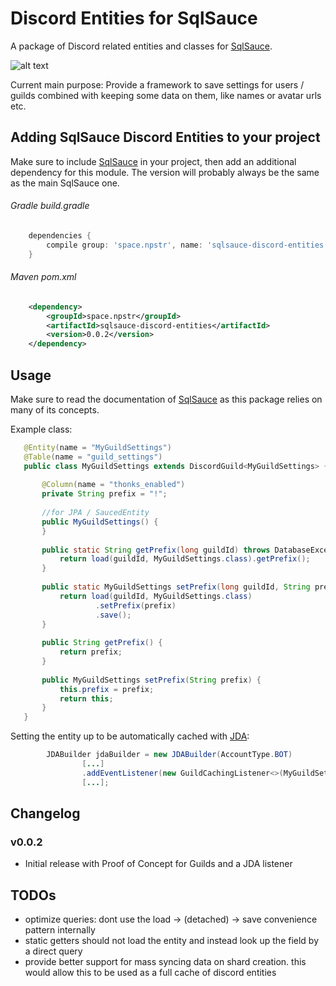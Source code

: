 # Discord Entities for SqlSauce

A package of Discord related entities and classes for [SqlSauce](https://github.com/napstr/SqlSauce).

![alt text](https://i.imgur.com/FgnBhVR.gif "Discord API robo mech stuff gif")

Current main purpose: Provide a framework to save settings for users / guilds combined with keeping some data on them,
like names or avatar urls etc.


## Adding SqlSauce Discord Entities to your project

Make sure to include [SqlSauce](https://github.com/napstr/SqlSauce) in your project,
then add an additional dependency for this module.
The version will probably always be the same as the main SqlSauce one.

###### Gradle build.gradle
```gradle
    dependencies {
        compile group: 'space.npstr', name: 'sqlsauce-discord-entities', version: '0.0.2'
    }
```

###### Maven pom.xml
```xml
    <dependency>
        <groupId>space.npstr</groupId>
        <artifactId>sqlsauce-discord-entities</artifactId>
        <version>0.0.2</version>
    </dependency>
```


## Usage

Make sure to read the documentation of [SqlSauce](https://github.com/napstr/SqlSauce) as this package relies on many of its concepts.

Example class:

```java
   @Entity(name = "MyGuildSettings")
   @Table(name = "guild_settings")
   public class MyGuildSettings extends DiscordGuild<MyGuildSettings> {
   
       @Column(name = "thonks_enabled")
       private String prefix = "!";
   
       //for JPA / SaucedEntity
       public MyGuildSettings() {
       }
   
       public static String getPrefix(long guildId) throws DatabaseException {
           return load(guildId, MyGuildSettings.class).getPrefix();
       }
   
       public static MyGuildSettings setPrefix(long guildId, String prefix) throws DatabaseException {
           return load(guildId, MyGuildSettings.class)
                   .setPrefix(prefix)
                   .save();
       }
   
       public String getPrefix() {
           return prefix;
       }
   
       public MyGuildSettings setPrefix(String prefix) {
           this.prefix = prefix;
           return this;
       }
   }
```

Setting the entity up to be automatically cached with [JDA](https://github.com/DV8FromTheWorld/JDA):

```java
        JDABuilder jdaBuilder = new JDABuilder(AccountType.BOT)
                [...]
                .addEventListener(new GuildCachingListener<>(MyGuildSettings.class))
                [...];
```



## Changelog

### v0.0.2
- Initial release with Proof of Concept for Guilds and a JDA listener

## TODOs

- optimize queries: dont use the load -> (detached) -> save convenience pattern internally
- static getters should not load the entity and instead look up the field by a direct query
- provide better support for mass syncing data on shard creation. this would allow this to be used as a full cache of discord entities